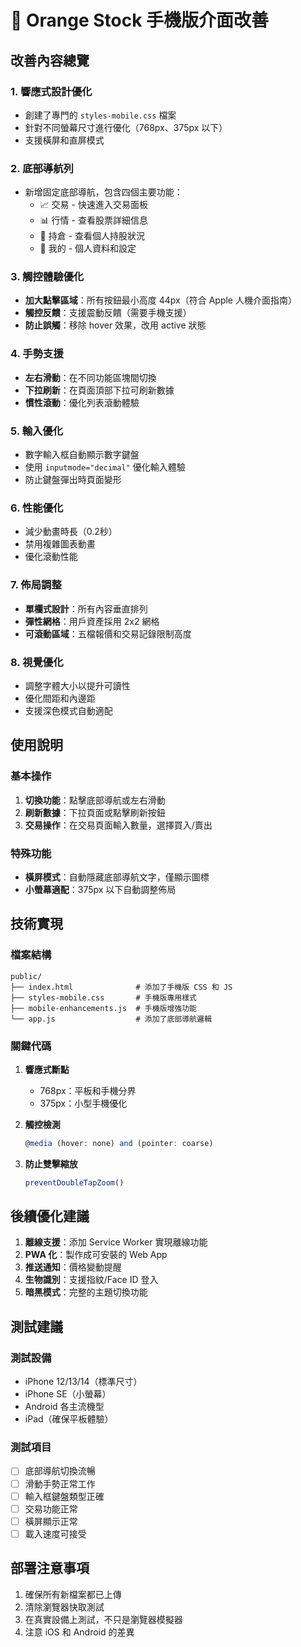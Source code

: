 # 🍊 Orange Stock 手機版介面改善

## 改善內容總覽

### 1. 響應式設計優化
- 創建了專門的 `styles-mobile.css` 檔案
- 針對不同螢幕尺寸進行優化（768px、375px 以下）
- 支援橫屏和直屏模式

### 2. 底部導航列
- 新增固定底部導航，包含四個主要功能：
  - 📈 交易 - 快速進入交易面板
  - 📊 行情 - 查看股票詳細信息
  - 💼 持倉 - 查看個人持股狀況
  - 👤 我的 - 個人資料和設定

### 3. 觸控體驗優化
- **加大點擊區域**：所有按鈕最小高度 44px（符合 Apple 人機介面指南）
- **觸控反饋**：支援震動反饋（需要手機支援）
- **防止誤觸**：移除 hover 效果，改用 active 狀態

### 4. 手勢支援
- **左右滑動**：在不同功能區塊間切換
- **下拉刷新**：在頁面頂部下拉可刷新數據
- **慣性滾動**：優化列表滾動體驗

### 5. 輸入優化
- 數字輸入框自動顯示數字鍵盤
- 使用 `inputmode="decimal"` 優化輸入體驗
- 防止鍵盤彈出時頁面變形

### 6. 性能優化
- 減少動畫時長（0.2秒）
- 禁用複雜圖表動畫
- 優化滾動性能

### 7. 佈局調整
- **單欄式設計**：所有內容垂直排列
- **彈性網格**：用戶資產採用 2x2 網格
- **可滾動區域**：五檔報價和交易記錄限制高度

### 8. 視覺優化
- 調整字體大小以提升可讀性
- 優化間距和內邊距
- 支援深色模式自動適配

## 使用說明

### 基本操作
1. **切換功能**：點擊底部導航或左右滑動
2. **刷新數據**：下拉頁面或點擊刷新按鈕
3. **交易操作**：在交易頁面輸入數量，選擇買入/賣出

### 特殊功能
- **橫屏模式**：自動隱藏底部導航文字，僅顯示圖標
- **小螢幕適配**：375px 以下自動調整佈局

## 技術實現

### 檔案結構
```
public/
├── index.html              # 添加了手機版 CSS 和 JS
├── styles-mobile.css       # 手機版專用樣式
├── mobile-enhancements.js  # 手機版增強功能
└── app.js                  # 添加了底部導航邏輯
```

### 關鍵代碼

1. **響應式斷點**
   - 768px：平板和手機分界
   - 375px：小型手機優化

2. **觸控檢測**
   ```javascript
   @media (hover: none) and (pointer: coarse)
   ```

3. **防止雙擊縮放**
   ```javascript
   preventDoubleTapZoom()
   ```

## 後續優化建議

1. **離線支援**：添加 Service Worker 實現離線功能
2. **PWA 化**：製作成可安裝的 Web App
3. **推送通知**：價格變動提醒
4. **生物識別**：支援指紋/Face ID 登入
5. **暗黑模式**：完整的主題切換功能

## 測試建議

### 測試設備
- iPhone 12/13/14（標準尺寸）
- iPhone SE（小螢幕）
- Android 各主流機型
- iPad（確保平板體驗）

### 測試項目
- [ ] 底部導航切換流暢
- [ ] 滑動手勢正常工作
- [ ] 輸入框鍵盤類型正確
- [ ] 交易功能正常
- [ ] 橫屏顯示正常
- [ ] 載入速度可接受

## 部署注意事項

1. 確保所有新檔案都已上傳
2. 清除瀏覽器快取測試
3. 在真實設備上測試，不只是瀏覽器模擬器
4. 注意 iOS 和 Android 的差異 